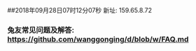 ##2018年09月28日07时12分07秒 新址: 159.65.8.72
### 兔友常见问题及解答: https://github.com/wanggonging/d/blob/w/FAQ.md
